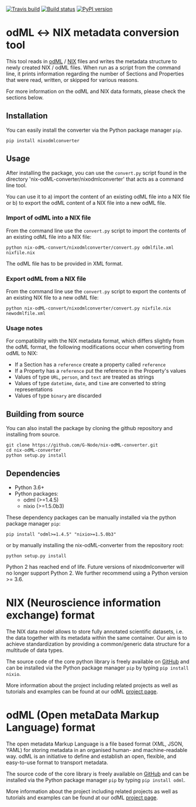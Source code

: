 [![Travis build](https://travis-ci.org/G-Node/nix-odML-converter.svg?branch=master)](https://travis-ci.org/G-Node/nix-odML-converter/)
[![Build status](https://ci.appveyor.com/api/projects/status/fc30meltvawsbpgt?svg=true)](https://ci.appveyor.com/project/G-Node/nix-odml-converter)
[![PyPI version](https://img.shields.io/pypi/v/nixodmlconverter.svg)](https://pypi.org/project/nixodmlconverter/)


# odML ↔️ NIX metadata conversion tool

This tool reads in [odML](https://g-node.github.io/python-odml/) / 
[NIX](https://g-node.github.io/nix/) files and writes the metadata structure to newly 
created NIX / odML files. When run as a script from the command line, it prints 
information regarding the number of Sections and Properties that were read, written, 
or skipped for various reasons.

For more information on the odML and NIX data formats, please check the sections below.

## Installation

You can easily install the converter via the Python package manager `pip`.

    pip install nixodmlconverter

## Usage

After installing the package, you can use the `convert.py` script found in the
directory 'nix-odML-converter/nixodmlconverter' that acts as a command line tool.

You can use it to a) import the content of an existing odML file into a NIX file or
b) to export the odML content of a NIX file into a new odML file. 

### Import of odML into a NIX file

From the command line use the `convert.py` script to import the contents of an existing
odML file into a NIX file:

    python nix-odML-convert/nixodmlconverter/convert.py odmlfile.xml nixfile.nix  

The odML file has to be provided in XML format. 

### Export odML from a NIX file

From the command line use the `convert.py` script to export the contents of an existing 
NIX file to a new odML file:

    python nix-odML-convert/nixodmlconverter/convert.py nixfile.nix newodmlfile.xml

### Usage notes

For compatibility with the NIX metadata format, which differs slightly from the 
odML format, the following modifications occur when converting from odML to NIX:

- If a Section has a `reference` create a property called `reference`
- If a Property has a `reference` put the reference in the Property's values
- Values of type `URL`, `person`, and `text` are treated as strings
- Values of type `datetime`, `date`, and `time` are converted to string representations
- Values of type `binary` are discarded


## Building from source

You can also install the package by cloning the github repository and
installing from source.

    git clone https://github.com/G-Node/nix-odML-converter.git
    cd nix-odML-converter
    python setup.py install

## Dependencies

* Python 3.6+
* Python packages:
    * odml (>=1.4.5)
    * nixio (>=1.5.0b3)

These dependency packages can be manually installed via the python package manager `pip`:

`pip install "odml>=1.4.5" "nixio>=1.5.0b3"` 

or by manually installing the nix-odML-converter from the repository root:

`python setup.py install`

Python 2 has reached end of life. Future versions of nixodmlconverter will no longer support Python 2.  We further recommend using a Python version >= 3.6.


# NIX (Neuroscience information exchange) format

The NIX data model allows to store fully annotated scientific datasets, i.e. the 
data together with its metadata within the same container. Our aim is to achieve 
standardization by providing a common/generic data structure for a multitude of 
data types.

The source code of the core python library is freely available on 
[GitHub](https://github.com/G-Node/nixpy) and can be installed via the 
Python package manager `pip` by typing `pip install nixio`.

More information about the project including related projects as well as tutorials and
examples can be found at our odML [project page](https://g-node.github.io/nix/).


# odML (Open metaData Markup Language) format

The open metadata Markup Language is a file based format (XML, JSON, YAML) for storing
metadata in an organised human- and machine-readable way. odML is an initiative to define
and establish an open, flexible, and easy-to-use format to transport metadata.

The source code of the core library is freely available on 
[GitHub](https://github.com/G-Node/python-odml) and can be installed via the 
Python package manager `pip` by typing `pip install odml`.

More information about the project including related projects as well as tutorials and
examples can be found at our odML [project page](https://g-node.github.io/python-odml/).
